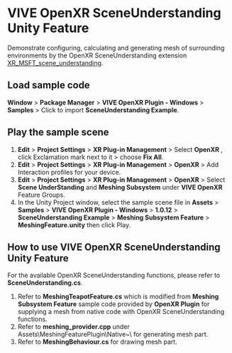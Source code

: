 # VIVE OpenXR SceneUnderstanding Unity Feature

Demonstrate configuring, calculating and generating mesh of surrounding environments by the OpenXR SceneUnderstanding extension [XR_MSFT_scene_understanding](https://www.khronos.org/registry/OpenXR/specs/1.0/html/xrspec.html#XR_MSFT_scene_understanding).

## Load sample code
**Window** > **Package Manager** > **VIVE OpenXR Plugin - Windows** > **Samples** > Click to import **SceneUnderstanding Example**.
## Play the sample scene    
1. **Edit** > **Project Settings** > **XR Plug-in Management** > Select **OpenXR** , click Exclamation mark next to it > choose **Fix All**.
2. **Edit** > **Project Settings** > **XR Plug-in Management** > **OpenXR** > Add Interaction profiles for your device.
3. **Edit** > **Project Settings** > **XR Plug-in Management** > **OpenXR** > Select **Scene UnderStanding**  and **Meshing Subsystem** under **VIVE OpenXR** Feature Groups.
4. In the Unity Project window, select the sample scene file in **Assets** > **Samples** > **VIVE OpenXR Plugin - Windows** > **1.0.12** > **SceneUnderstanding Example** > **Meshing Subsystem Feature** > **MeshingFeature.unity** then click Play.

## How to use VIVE OpenXR SceneUnderstanding Unity Feature
For the available OpenXR SceneUnderstanding functions, please refer to **SceneUnderstanding.cs**.
1. Refer to **MeshingTeapotFeature.cs** which is modified from **Meshing Subsystem Feature** sample code provided by **OpenXR Plugin** for supplying a mesh from native code with OpenXR SceneUnderstanding functions.
2. Refer to **meshing_provider.cpp** under Assets\MeshingFeaturePlugin\Native~\ for generating mesh part.
3. Refer to **MeshingBehaviour.cs** for drawing mesh part.